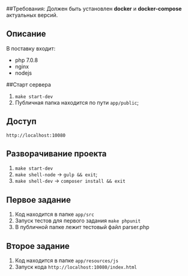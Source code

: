 ##Требования:
Должен быть установлен **docker** и **docker-compose** актуальных версий.

## Описание 
В поставку входит:
 - php 7.0.8
 - nginx
 - nodejs

##Старт сервера
1. ```make start-dev```
2. Публичная папка находится по пути `app/public`; 

## Доступ 
```http://localhost:10080```

## Разворачивание проекта
1. ```make start-dev```
2. `make shell-node` -> `gulp && exit`;
3. `make shell-dev` -> `composer install && exit`


## Первое задание
1. Код находится в папке `app/src`
2. Запуск тестов для первого задания
```make phpunit```
3. В публичной папке лежит тестовый файл parser.php


## Второе задание
1. Код находится в папке `app/resources/js`
2. Запуск кода `http://localhost:10080/index.html`
 





